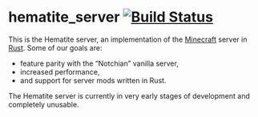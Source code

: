 # hematite_server [![Build Status](https://travis-ci.org/PistonDevelopers/hematite.svg?branch=master)](https://travis-ci.org/PistonDevelopers/hematite)

This is the Hematite server, an implementation of the [Minecraft][] server in [Rust][]. Some of our goals are:

*   feature parity with the “Notchian” vanilla server,
*   increased performance,
*   and support for server mods written in Rust.

The Hematite server is currently in very early stages of development and completely unusable.

[Minecraft]: https://minecraft.net/ (Minecraft)
[Rust]: http://www.rust-lang.org/ (The Rust Programming Language)
